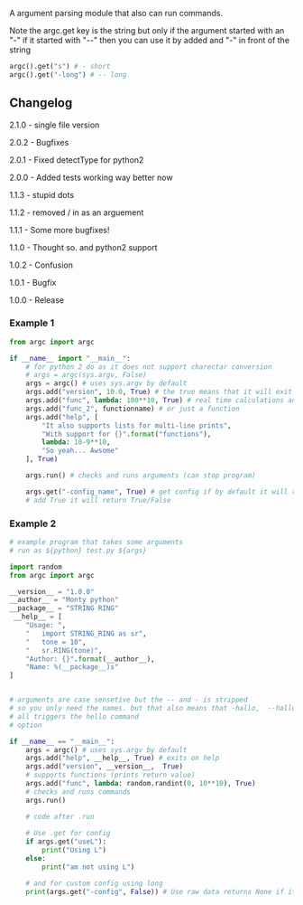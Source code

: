 A argument parsing module that also can run commands.

Note the argc.get key is the string but only if the argument started with an "-"
if it started with "--" then you can use it by added and "-" in front of the string
```py
argc().get("s") # - short
argc().get("-long") # -- long
```

## Changelog
2.1.0 - single file version

2.0.2 - Bugfixes

2.0.1 - Fixed detectType for python2

2.0.0 - Added tests working way better now

1.1.3 - stupid dots

1.1.2 - removed / in as an arguement

1.1.1 - Some more bugfixes!

1.1.0 - Thought so. and python2 support

1.0.2 - Confusion

1.0.1 - Bugfix

1.0.0 - Release


### Example 1
```py
from argc import argc

if __name__ import "__main__":
    # for python 2 do as it does not support charectar conversion
    # args = argc(sys.argv, False)
    args = argc() # uses sys.argv by default
    args.add("version", 10.0, True) # the true means that it will exit when the command is done
    args.add("func", lambda: 100**10, True) # real time calculations and running of functions
    args.add("func_2", functionname) # or just a function
    args.add("help", [
        "It also supports lists for multi-line prints",
        "With support for {}".format("functions"),
        lambda: 10-9**10,
        "So yeah... Awsome"
    ], True)

    args.run() # checks and runs arguments (can stop program)

    args.get("-config_name", True) # get config if by default it will return Value but
    # add True it will return True/False
```

### Example 2
```py
# example program that takes some arguments
# run as ${python} test.py ${args}

import random
from argc import argc

__version__ = "1.0.0"
__author__ = "Monty python"
__package__ = "STRING RING"
 __help__ = [
    "Usage: ",
    "   import STRING_RING as sr",
    "   tone = 10",
    "   sr.RING(tone)",
    "Author: {}".format(__author__),
    "Name: %(__package__)s"
]


# arguments are case sensetive but the -- and - is stripped
# so you only need the names. but that also means that -hallo,  --hallo and /hallo 
# all triggers the hello command
# option

if __name__ == "__main__":
    args = argc() # uses sys.argv by default
    args.add("help", __help__, True) # exits on help
    args.add("version", __version__,  True)
    # supports functions (prints return value)
    args.add("func", lambda: random.randint(0, 10**10), True)
    # checks and runs commands
    args.run() 

    # code after .run
    
    # Use .get for config
    if args.get("useL"):
        print("Using L")
    else:
        print("am not using L")

    # and for custom config using long
    print(args.get("-config", False)) # Use raw data returns None if it does not exist 
```